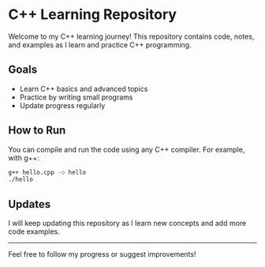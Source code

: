 # C++ Learning Repository

Welcome to my C++ learning journey! This repository contains code, notes, and examples as I learn and practice C++ programming.

## Goals
- Learn C++ basics and advanced topics
- Practice by writing small programs
- Update progress regularly



## How to Run
You can compile and run the code using any C++ compiler. For example, with g++:

```sh
g++ hello.cpp -o hello
./hello
```

## Updates
I will keep updating this repository as I learn new concepts and add more code examples.

---
Feel free to follow my progress or suggest improvements!
